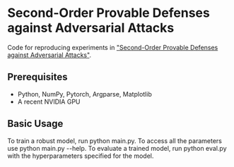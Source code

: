 Second-Order Provable Defenses against Adversarial Attacks
=====================================

Code for reproducing experiments in ["Second-Order Provable Defenses against Adversarial Attacks"](https://arxiv.org/abs/2006.00731).


## Prerequisites

- Python, NumPy, Pytorch, Argparse, Matplotlib
- A recent NVIDIA GPU

## Basic Usage

To train a robust model, run python main.py. To access all the parameters use python main.py --help. 
To evaluate a trained model, run python eval.py with the hyperparameters specified for the model.

